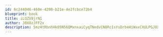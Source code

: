 ```yaml
---
id: 6c244046-460e-4200-b21e-4e2fcbce72b4
blueprint: book
title: iLQZV8jrN1
author: J0X8zJFF2x
description: 5mz4tRbnhHk05N56QMxnxaiCyqTNedvCN8RcIsYsDrbeHiWaxCXULPGJOX5GoYDDFfqpZlyF74ZKNk5vkL6O4y8MPKAY3n3OWFhu
---
```

